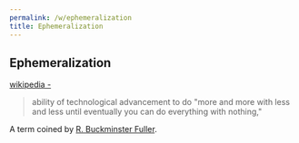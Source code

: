 ```yaml
---
permalink: /w/ephemeralization
title: Ephemeralization
---
```


## Ephemeralization

[wikipedia -](https://en.wikipedia.org/w/index.php?title=Ephemeralization&oldid=1078260997)

> ability of technological advancement to do "more and more with less and less until eventually you can do everything with nothing,"

A term coined by [R. Buckminster Fuller](https://en.wikipedia.org/wiki/Buckminster_Fuller).
